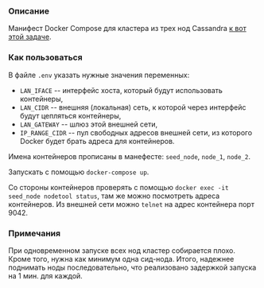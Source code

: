 ### Описание
Манифест Docker Compose для кластера из трех нод Cassandra [к вот этой задаче](https://github.com/PeacockTeam/new-job/blob/master/DevOps%26Docker).

### Как пользоваться
В файле `.env` указать нужные значения переменных:
- `LAN_IFACE` -- интерфейс хоста, который будут использовать контейнеры,
- `LAN_CIDR` -- внешняя (локальная) сеть, к которой через интерфейс будут цепляться контейнеры,
- `LAN_GATEWAY` -- шлюз этой внешней сети,
- `IP_RANGE_CIDR` -- пул свободных адресов внешней сети, из которого Docker будет брать адреса для контейнеров.

Имена контейнеров прописаны в манефесте: `seed_node`, `node_1`, `node_2`.

Запускать с помощью `docker-compose up`.

Со стороны контейнеров проверять с помощью `docker exec -it seed_node nodetool status`, там же можно посмотреть адреса контейнеров. Из внешней сети можно `telnet` на адрес контейнера порт 9042.

### Примечания
При одновременном запуске всех нод кластер собирается плохо. Кроме того, нужна как минимум одна сид-нода. Итого, надежнее поднимать ноды последовательно, что реализовано задержкой запуска на 1 мин. для каждой.
